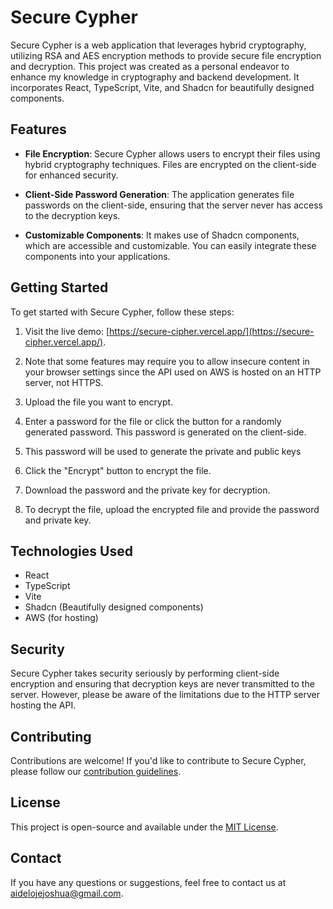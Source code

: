 # Secure Cypher

Secure Cypher is a web application that leverages hybrid cryptography, utilizing RSA and AES encryption methods to provide secure file encryption and decryption. This project was created as a personal endeavor to enhance my knowledge in cryptography and backend development. It incorporates React, TypeScript, Vite, and Shadcn for beautifully designed components.

## Features

- **File Encryption**: Secure Cypher allows users to encrypt their files using hybrid cryptography techniques. Files are encrypted on the client-side for enhanced security.

- **Client-Side Password Generation**: The application generates file passwords on the client-side, ensuring that the server never has access to the decryption keys.

- **Customizable Components**: It makes use of Shadcn components, which are accessible and customizable. You can easily integrate these components into your applications.

## Getting Started

To get started with Secure Cypher, follow these steps:

1. Visit the live demo: [https://secure-cipher.vercel.app/](https://secure-cipher.vercel.app/).

2. Note that some features may require you to allow insecure content in your browser settings since the API used on AWS is hosted on an HTTP server, not HTTPS.

3. Upload the file you want to encrypt.

4. Enter a password for the file or click the button for a randomly generated password. This password is generated on the client-side.

5. This password will be used to generate the private and public keys

6. Click the "Encrypt" button to encrypt the file.

7. Download the password and the private key for decryption.

8. To decrypt the file, upload the encrypted file and provide the password and private key.

## Technologies Used

- React
- TypeScript
- Vite
- Shadcn (Beautifully designed components)
- AWS (for hosting)

## Security

Secure Cypher takes security seriously by performing client-side encryption and ensuring that decryption keys are never transmitted to the server. However, please be aware of the limitations due to the HTTP server hosting the API.

## Contributing

Contributions are welcome! If you'd like to contribute to Secure Cypher, please follow our [contribution guidelines](CONTRIBUTING.md).

## License

This project is open-source and available under the [MIT License](LICENSE).

## Contact

If you have any questions or suggestions, feel free to contact us at [aidelojejoshua@gmail.com](mailto:aidelojejoshua@gmail.com).
